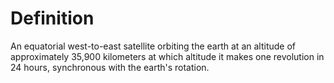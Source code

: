 # Definition

An equatorial west-to-east satellite orbiting the earth at an altitude
of approximately 35,900 kilometers at which altitude it makes one
revolution in 24 hours, synchronous with the earth's rotation.
